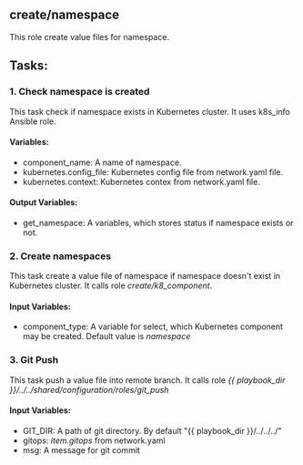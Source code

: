 [//]: # (##############################################################################################)
[//]: # (Copyright Accenture. All Rights Reserved.)
[//]: # (SPDX-License-Identifier: Apache-2.0)
[//]: # (##############################################################################################)

## create/namespace
This role create value files for namespace.

## Tasks:
### 1. Check namespace is created
This task check if namespace exists in Kubernetes cluster.
It uses k8s_info Ansible role.

#### Variables:
 - component_name: A name of namespace.
 - kubernetes.config_file: Kubernetes config file from network.yaml file.
 - kubernetes.context: Kubernetes contex from network.yaml file.

#### Output Variables:
 - get_namespace: A variables, which stores status if namespace exists or not.
 
### 2. Create namespaces
This task create a value file of namespace if namespace doesn't exist in Kubernetes cluster.
It calls role *create/k8_component*.

#### Input Variables:
 - component_type: A variable for select, which Kubernetes component may be created. Default value is *namespace*

### 3. Git Push
This task push a value file into remote branch.
It calls role *{{ playbook_dir }}/../../shared/configuration/roles/git_push*

#### Input Variables:
 - GIT_DIR: A path of git directory. By default "{{ playbook_dir }}/../../../"
 - gitops: *item.gitops* from network.yaml
 - msg: A message for git commit
